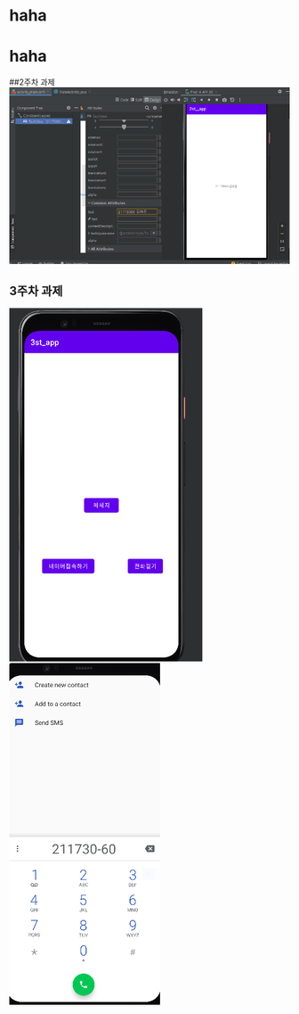 # haha
# haha

##2주차 과제
<img width="" height="" src="./pic/2st.png.PNG"> </img>


## 3주차 과제

<img width="" height="" src="./pic/3주차_메인.png.PNG"> </img>
<img width="" height="" src="./pic/3주차 전화걸기. png.PNG"> </img>
